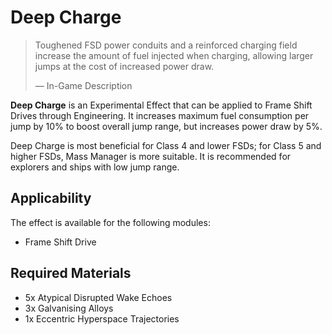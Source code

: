# Deep Charge
> 
> 
> Toughened FSD power conduits and a reinforced charging field increase the amount of fuel injected when charging, allowing larger jumps at the cost of increased power draw.
> 
> 
> — In-Game Description
> 

**Deep Charge** is an Experimental Effect that can be applied to Frame Shift Drives through Engineering. It increases maximum fuel consumption per jump by 10% to boost overall jump range, but increases power draw by 5%.

Deep Charge is most beneficial for Class 4 and lower FSDs; for Class 5 and higher FSDs, Mass Manager is more suitable. It is recommended for explorers and ships with low jump range.

## Applicability

The effect is available for the following modules:

- Frame Shift Drive

## Required Materials

- 5x Atypical Disrupted Wake Echoes
- 3x Galvanising Alloys
- 1x Eccentric Hyperspace Trajectories